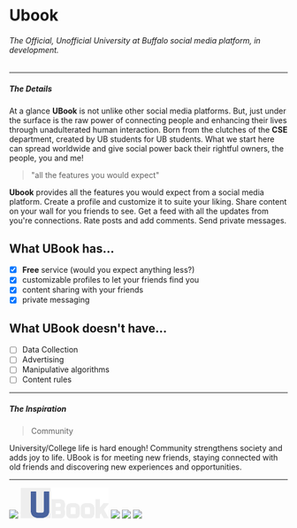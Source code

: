 # Ubook 

###### The Official, Unofficial University at Buffalo social media platform, in development.
___

##### The Details
At a glance **UBook** is not unlike other social media platforms. But, just under the surface is the raw power of
connecting people and enhancing their lives through unadulterated human interaction. Born from the clutches of the
**CSE** department, created by UB students for UB students. What we start here can spread worldwide and give social
power back their rightful owners, the people, you and me!

> \"all the features you would expect\"

**Ubook** provides all the features you would expect from a social media platform. Create a profile and customize it
to suite your liking. Share content on your wall for you friends to see. Get a feed with all the updates from you're
connections. Rate posts and add comments. Send private messages. 

## What UBook has...
- [x] **Free** service (would you expect anything less?)
- [x] customizable profiles to let your friends find you
- [x] content sharing with your friends
- [x] private messaging

## What UBook doesn't have...
- [ ] Data Collection
- [ ] Advertising
- [ ] Manipulative algorithms
- [ ] Content rules
___
##### The Inspiration
> Community

University/College life is hard enough! Community strengthens society and adds joy to life. UBook is for meeting new
friends, staying connected with old friends and discovering new experiences and opportunities.

___
<div background-color="#49639e" position="relative">
   <img src="http://www.buffalo.edu/content/www/brand/identity/university-logo-and-marks/jcr:content/par/image_13.img.209.auto.png/1460123040155.png" width="100px" float="left" display="inline">

   <img src="/user_profile/images/ubook_symbol_logo_forREADME.png" width="160px" backgroundColor="#49639e" float="left" display="inline">
   
   <img src="https://d33wubrfki0l68.cloudfront.net/d2ee4ca35ede2ecd2d2b1257481e56ebfcf13570/34d25/assets/images/tool-icons/markdown-here.png" height="60px" float="left" display="inline">
   
   <img src="https://www.python.org/static/img/python-logo@2x.png" width="160px" float="left" display="inline">
   
   <img src="https://www.djangoproject.com/m/img/logos/django-logo-positive.png" width="160px" float="left" display="inline">
</div>